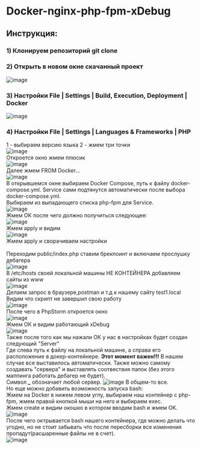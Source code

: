 # Docker-nginx-php-fpm-xDebug
## Инструкция:
### 1) Клонируем репозиторий git clone
### 2) Открыть в новом окне скачанный проект
![image](https://user-images.githubusercontent.com/39625189/51432752-dd28aa00-1c4d-11e9-9c03-0db9b855c6b6.png)
### 3) Настройки File | Settings | Build, Execution, Deployment | Docker
![image](https://user-images.githubusercontent.com/39625189/51432794-b9b22f00-1c4e-11e9-81e9-00d0ef6c8f5a.png)
### 4) Настройки File | Settings | Languages & Frameworks | PHP
  1 - выбираем версию языка
  2 - жмем три точки<br>
![image](https://user-images.githubusercontent.com/39625189/51432819-334a1d00-1c4f-11e9-945f-afb79020e812.png)
<br>Откроется окно жмем плюсик<br>
![image](https://user-images.githubusercontent.com/39625189/51432861-e7e43e80-1c4f-11e9-8a63-8bc38549f16b.png)
<br>Далее жмем FROM Docker...<br>
![image](https://user-images.githubusercontent.com/39625189/51432885-56290100-1c50-11e9-8b22-8c21efd58975.png)
<br>В открывшемся окне выбираем Docker Compose, путь к файлу docker-compose.yml. Service сами подтянутся автоматически после выбора docker-compose.yml.<br>
Выбираем из выпадающего списка php-fpm для Service.<br>
![image](https://user-images.githubusercontent.com/39625189/51432900-c041a600-1c50-11e9-8ab9-bde0384e7e26.png)
<br>Жмем ОК после чего должно получиться следующее:<br>
![image](https://user-images.githubusercontent.com/39625189/51433485-19630700-1c5c-11e9-891b-99b03db526db.png)
<br>Жмем apply и видим<br>
![image](https://user-images.githubusercontent.com/39625189/51433504-9d1cf380-1c5c-11e9-94de-c3ab12750c90.png)
<br>Жмем apply и сворачиваем настройки<br>
<br>Переходим public/index.php ставим брекпоинт и включаем прослушку дебагера<br>
![image](https://user-images.githubusercontent.com/39625189/51433536-698e9900-1c5d-11e9-9f95-6904ee4eb72c.png)
<br>В /etc/hosts своей локальной машины НЕ КОНТЕЙНЕРА добавляем сайты из www<br>
![image](https://user-images.githubusercontent.com/39625189/51433553-094c2700-1c5e-11e9-801b-2cd6870a880f.png)
<br>Делаем запрос в браузере,postman и т.д к нашему сайту test1.local<br>
Видим что скрипт не завершил свою работу<br>
![image](https://user-images.githubusercontent.com/39625189/51433593-97281200-1c5e-11e9-809c-cd3b6c9809d8.png)
<br>После чего в PhpStorm откроется окно<br>
![image](https://user-images.githubusercontent.com/39625189/51433574-63e58300-1c5e-11e9-9c15-baa5456f011a.png)
<br>Жмем ОК и видим работающий xDebug<br>
![image](https://user-images.githubusercontent.com/39625189/51433597-c8a0dd80-1c5e-11e9-83a2-84288f98e14b.png)
<br>Также после того как мы нажали ОК у нас в настройках будет создан следующий "Server"<br>Где слева путь к файлу на локальной машине, а справа его расположение в докер-контейнере. <b>Этот момент важен!!!</b> В нашем случае все выставилось автоматически. Также можно самому создавать "сервера" и выставлять соотвествия папок (без этого маппинга работать дебагер не будет).<br>Символ **_** обозначает любой сервер. 
![image](https://user-images.githubusercontent.com/39625189/51433632-179b4280-1c60-11e9-901a-c92362b77a64.png)
В общем-то все.<br>Но еще можно добавить возможность запуска bash:<br>
Жмем на Docker в нижем левом углу, выбираем наш контейнер с php-fpm, жмем правой кнопкой мыши на него и выбираем exec.
<br>Жмем create и видим окошко в котором вводим bash и жмем ОК.<br>
![image](https://user-images.githubusercontent.com/39625189/51433751-87123180-1c62-11e9-9b06-ce8be0705df7.png)
<br>После чего октрывается bash нашего контейнера, где можно делать что угодно, но не стоит забывать что после пересборки все изменения пропадут(расшаренные файлы не в счет).<br>
![image](https://user-images.githubusercontent.com/39625189/51433758-ac06a480-1c62-11e9-84ae-74333b5a4140.png)
